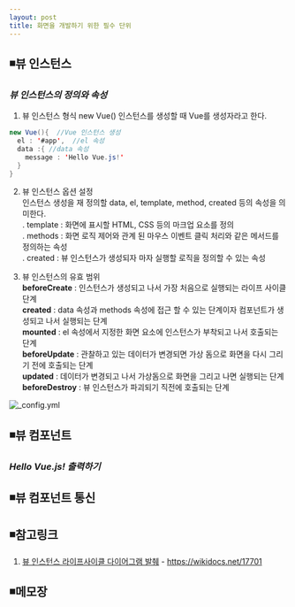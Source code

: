 ```yaml
---
layout: post
title: 화면을 개발하기 위한 필수 단위
---
```

## ◾뷰 인스턴스

### ***뷰 인스턴스의 정의와 속성***
1. 뷰 인스턴스 형식
new Vue() 인스턴스를 생성할 때 Vue를 생성자라고 한다.
```java
new Vue(){  //Vue 인스턴스 생성
  el : '#app',  //el 속성
  data :{ //data 속성
    message : 'Hello Vue.js!'
  }
}
```
2. 뷰 인스턴스 옵션 설정  
인스턴스 생성을 재 정의할 data, el, template, method, created 등의 속성을 의미한다.  
  . template : 화면에 표시할 HTML, CSS 등의 마크업 요소를 정의  
  . methods : 화면 로직 제어와 관계 된 마우스 이벤트 클릭 처리와 같은 메서드를 정의하는 속성  
  . created : 뷰 인스턴스가 생성되자 마자 실행할 로직을 정의할 수 있는 속성  

3. 뷰 인스턴스의 유효 범위    
  **beforeCreate** : 인스턴스가 생성되고 나서 가장 처음으로 실행되는 라이프 사이클 단계    
  **created** :   data 속성과 methods 속성에 접근 할 수 있는 단계이자 컴포넌트가 생성되고 나서 실행되는 단계   
  **mounted** : el 속성에서 지정한 화면 요소에 인스턴스가 부착되고 나서 호출되는 단계    
  **beforeUpdate** :   관찰하고 있는 데이터가 변경되면 가상 돔으로 화면을 다시 그리기 전에 호출되는 단계    
  **updated** : 데이터가 변경되고 나서 가상돔으로 화면을 그리고 나면 실행되는 단계    
  **beforeDestroy** : 뷰 인스턴스가 파괴되기 직전에 호출되는 단계  

![_config.yml]({{site.baseurl}}/images/vue_인스턴스_라이프_사이클.jpg )  

## ◾뷰 컴포넌트

### ***Hello Vue.js! 출력하기***

## ◾뷰 컴포넌트 통신


## ◾참고링크  
1. [뷰 인스턴스 라이프사이클 다이어그램 발췌](https://wikidocs.net/17701) - https://wikidocs.net/17701  

## ◾메모장
